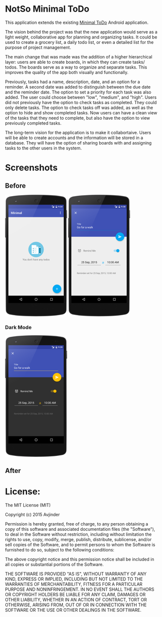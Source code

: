 # NotSo Minimal ToDo

This application extends the existing [Minimal ToDo](https://github.com/avjinder/Minimal-Todo) Android application.

The vision behind the project was that the new application would serve as a light weight, collaborative app for planning and organizing tasks. It could be used to create a grocery list, a daily todo list, or even a detailed list for the purpose of project management.

The main change that was made was the addition of a higher hierarchical layer: users are able to create boards, in which they can create tasks/ todos. The boards serve as a way to organize and separate tasks. This improves the quality of the app both visually and functionally.

Previously, tasks had a name, description, date, and an option for a reminder. A second date was added to distinguish between the due date and the reminder date. The option to set a priority for each task was also added. The user could choose between "low", "medium", and "high".
Users did not previously have the option to check tasks as completed. They could only delete tasks. The option to check tasks off was added, as well as the option to hide and show completed tasks. Now users can have a clean view of the tasks that they need to complete, but also have the option to view previously completed tasks.

The long-term vision for the application is to make it collabortaive. Users will be able to create accounts and the information will be stored in a database. They will have the option of sharing boards with and assigning tasks to the other users in the system.





# Screenshots

## Before

<img src="/screenshots/main_empty_light.png" height="400px"/>

<img src="/screenshots/add_todo_light.png" height="400px"/>


### Dark Mode

<img src="/screenshots/add_todo_dark.png" height="400px"/>

## After


# License:
The MIT License (MIT)

Copyright (c) 2015 Avjinder

Permission is hereby granted, free of charge, to any person obtaining a copy
of this software and associated documentation files (the "Software"), to deal
in the Software without restriction, including without limitation the rights
to use, copy, modify, merge, publish, distribute, sublicense, and/or sell
copies of the Software, and to permit persons to whom the Software is
furnished to do so, subject to the following conditions:

The above copyright notice and this permission notice shall be included in all
copies or substantial portions of the Software.

THE SOFTWARE IS PROVIDED "AS IS", WITHOUT WARRANTY OF ANY KIND, EXPRESS OR
IMPLIED, INCLUDING BUT NOT LIMITED TO THE WARRANTIES OF MERCHANTABILITY,
FITNESS FOR A PARTICULAR PURPOSE AND NONINFRINGEMENT. IN NO EVENT SHALL THE
AUTHORS OR COPYRIGHT HOLDERS BE LIABLE FOR ANY CLAIM, DAMAGES OR OTHER
LIABILITY, WHETHER IN AN ACTION OF CONTRACT, TORT OR OTHERWISE, ARISING FROM,
OUT OF OR IN CONNECTION WITH THE SOFTWARE OR THE USE OR OTHER DEALINGS IN THE
SOFTWARE.

